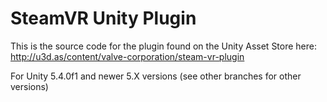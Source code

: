 # SteamVR Unity Plugin

This is the source code for the plugin found on the Unity Asset Store here:
http://u3d.as/content/valve-corporation/steam-vr-plugin

For Unity 5.4.0f1 and newer 5.X versions  (see other branches for other versions)
